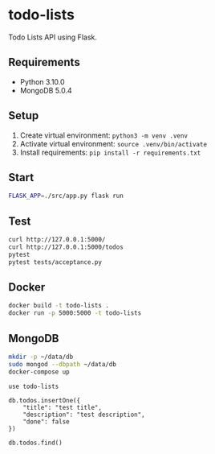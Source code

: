 # todo-lists

Todo Lists API using Flask.

## Requirements

- Python 3.10.0
- MongoDB 5.0.4

## Setup

1. Create virtual environment: `python3 -m venv .venv`
2. Activate virtual environment: `source .venv/bin/activate`
3. Install requirements: `pip install -r requirements.txt`

## Start

```sh
FLASK_APP=./src/app.py flask run
```

## Test

```sh
curl http://127.0.0.1:5000/
curl http://127.0.0.1:5000/todos
pytest
pytest tests/acceptance.py
```

## Docker

```sh
docker build -t todo-lists .
docker run -p 5000:5000 -t todo-lists
```

## MongoDB

```sh
mkdir -p ~/data/db
sudo mongod --dbpath ~/data/db
docker-compose up
```

```
use todo-lists

db.todos.insertOne({
    "title": "test title",
    "description": "test description",
    "done": false
})

db.todos.find()
```